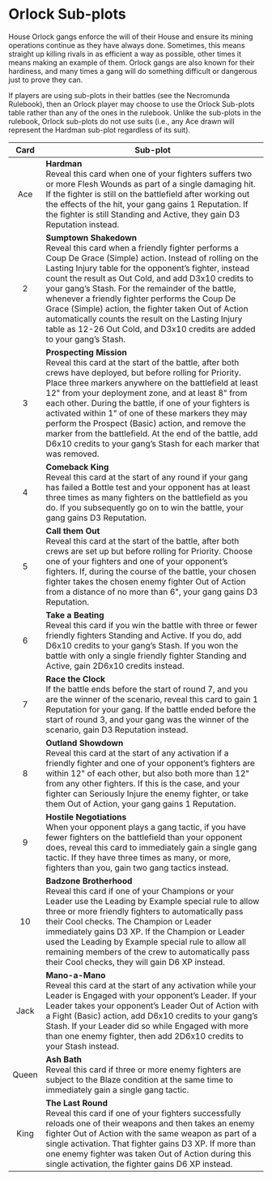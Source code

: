 # Orlock Sub-plots

House Orlock gangs enforce the will of their House and ensure its mining operations
continue as they have always done. Sometimes, this means straight up killing rivals
in as efficient a way as possible, other times it means making an example of them. Orlock gangs are also known for their hardiness, and many times a gang will do
something difficult or dangerous just to prove they can.

If players are using sub-plots in their battles (see the Necromunda Rulebook), then an
Orlock player may choose to use the Orlock Sub-plots table rather than any of the ones
in the rulebook. Unlike the sub-plots in the rulebook, Orlock sub-plots do not use suits
(i.e., any Ace drawn will represent the Hardman sub-plot regardless of its suit).

| Card  | Sub-plot                                                                                                                                                                                                                                                                                                                                                                                                                                                                                                                                                     |
| :---: | ------------------------------------------------------------------------------------------------------------------------------------------------------------------------------------------------------------------------------------------------------------------------------------------------------------------------------------------------------------------------------------------------------------------------------------------------------------------------------------------------------------------------------------------------------------ |
|  Ace  | **Hardman**<br /> Reveal this card when one of your fighters suffers two or more Flesh Wounds as part of a single damaging hit. If the fighter is still on the battlefield after working out the effects of the hit, your gang gains 1 Reputation. If the fighter is still Standing and Active, they gain D3 Reputation instead.                                                                                                                                                                                                                            |
|   2   | **Sumptown Shakedown**<br /> Reveal this card when a friendly fighter performs a Coup De Grace (Simple) action. Instead of rolling on the Lasting Injury table for the opponent’s fighter, instead count the result as Out Cold, and add D3x10 credits to your gang’s Stash. For the remainder of the battle, whenever a friendly fighter performs the Coup De Grace (Simple) action, the fighter taken Out of Action automatically counts the result on the Lasting Injury table as 12-26 Out Cold, and D3x10 credits are added to your gang’s Stash.      |
|   3   | **Prospecting Mission**<br /> Reveal this card at the start of the battle, after both crews have deployed, but before rolling for Priority. Place three markers anywhere on the battlefield at least 12" from your deployment zone, and at least 8" from each other. During the battle, if one of your fighters is activated within 1" of one of these markers they may perform the Prospect (Basic) action, and remove the marker from the battlefield. At the end of the battle, add D6x10 credits to your gang’s Stash for each marker that was removed. |
|   4   | **Comeback King**<br /> Reveal this card at the start of any round if your gang has failed a Bottle test and your opponent has at least three times as many fighters on the battlefield as you do. If you subsequently go on to win the battle, your gang gains D3 Reputation.                                                                                                                                                                                                                                                                              |
|   5   | **Call them Out**<br /> Reveal this card at the start of the battle, after both crews are set up but before rolling for Priority. Choose one of your fighters and one of your opponent’s fighters. If, during the course of the battle, your chosen fighter takes the chosen enemy fighter Out of Action from a distance of no more than 6", your gang gains D3 Reputation.                                                                                                                                                                                 |
|   6   | **Take a Beating**<br /> Reveal this card if you win the battle with three or fewer friendly fighters Standing and Active. If you do, add D6x10 credits to your gang’s Stash. If you won the battle with only a single friendly fighter Standing and Active, gain 2D6x10 credits instead.                                                                                                                                                                                                                                                                   |
|   7   | **Race the Clock**<br /> If the battle ends before the start of round 7, and you are the winner of the scenario, reveal this card to gain 1 Reputation for your gang. If the battle ended before the start of round 3, and your gang was the winner of the scenario, gain D3 Reputation instead.                                                                                                                                                                                                                                                            |
|   8   | **Outland Showdown**<br /> Reveal this card at the start of any activation if a friendly fighter and one of your opponent’s fighters are within 12" of each other, but also both more than 12" from any other fighters. If this is the case, and your fighter can Seriously Injure the enemy fighter, or take them Out of Action, your gang gains 1 Reputation.                                                                                                                                                                                             |
|   9   | **Hostile Negotiations**<br /> When your opponent plays a gang tactic, if you have fewer fighters on the battlefield than your opponent does, reveal this card to immediately gain a single gang tactic. If they have three times as many, or more, fighters than you, gain two gang tactics instead.                                                                                                                                                                                                                                                       |
|  10   | **Badzone Brotherhood**<br /> Reveal this card if one of your Champions or your Leader use the Leading by Example special rule to allow three or more friendly fighters to automatically pass their Cool checks. The Champion or Leader immediately gains D3 XP. If the Champion or Leader used the Leading by Example special rule to allow all remaining members of the crew to automatically pass their Cool checks, they will gain D6 XP instead.                                                                                                       |
| Jack  | **Mano-a-Mano**<br /> Reveal this card at the start of any activation while your Leader is Engaged with your opponent’s Leader. If your Leader takes your opponent’s Leader Out of Action with a Fight (Basic) action, add D6x10 credits to your gang’s Stash. If your Leader did so while Engaged with more than one enemy fighter, then add 2D6x10 credits to your Stash instead.                                                                                                                                                                         |
| Queen | **Ash Bath**<br /> Reveal this card if three or more enemy fighters are subject to the Blaze condition at the same time to immediately gain a single gang tactic.                                                                                                                                                                                                                                                                                                                                                                                           |
| King  | **The Last Round**<br /> Reveal this card if one of your fighters successfully reloads one of their weapons and then takes an enemy fighter Out of Action with the same weapon as part of a single activation. That fighter gains D3 XP. If more than one enemy fighter was taken Out of Action during this single activation, the fighter gains D6 XP instead.                                                                                                                                                                                             |
